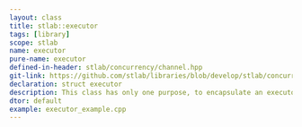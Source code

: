 ```yaml
---
layout: class
title: stlab::executor
tags: [library]
scope: stlab
name: executor
pure-name: executor
defined-in-header: stlab/concurrency/channel.hpp
git-link: https://github.com/stlab/libraries/blob/develop/stlab/concurrency/channel.hpp
declaration: struct executor
description: This class has only one purpose, to encapsulate an executor to be piped to a `receiver<T>`
dtor: default
example: executor_example.cpp
---
```


